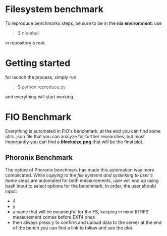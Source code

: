 # Filesystem benchmark

To reproduce benchmarks steps, be sure to be in the **nix environment**: use
> $ nix-shell

in repository's root.


# Getting started
for launch the process, simply run 
>$ python reproduce.py

and everything will start working.

# FIO Benchmark

Everything is automated in FIO's benchmark, at the end you can find some utils .json file that you can analyze for further researches, but most importantly you can find a **blocksize.png** that will be the final plot.

## Phoronix Benchmark

The nature of Phoronix benchmark has made this automation way more complicated.
While *copying to the file systems and syslinking to user's home* steps are automated for both measurements, user will end up using bash input to select options for the benchmark.
In order, the user should input:

 - 4
 - y
 - a name that will be meaningful for the FS, keeping in mind BTRFS measurement comes before EXT4 ones
 - then always press y to confirm and upload data to the server
at the end of the bench you can find a link to follow and see the plot.

